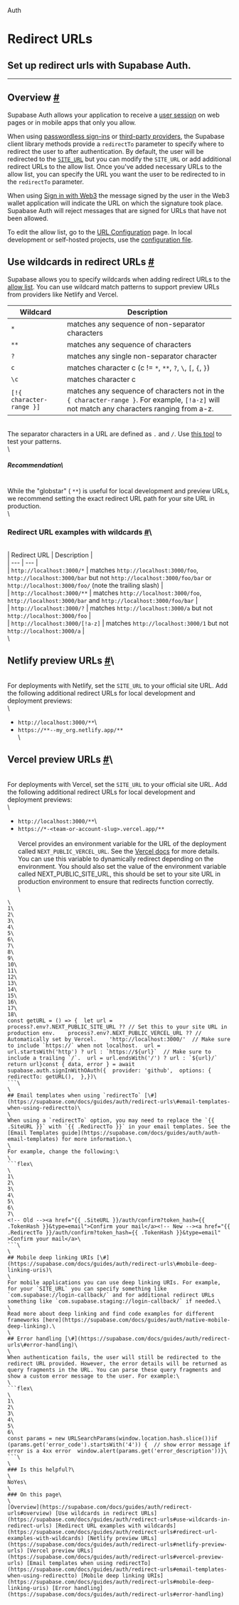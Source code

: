 Auth

# Redirect URLs

## Set up redirect urls with Supabase Auth.

* * *

## Overview [\#](https://supabase.com/docs/guides/auth/redirect-urls\#overview)

Supabase Auth allows your application to receive a [user session](https://supabase.com/docs/guides/auth/sessions) on web pages or in mobile apps that only you allow.

When using [passwordless sign-ins](https://supabase.com/docs/reference/javascript/auth-signinwithotp) or [third-party providers](https://supabase.com/docs/reference/javascript/auth-signinwithoauth#sign-in-using-a-third-party-provider-with-redirect), the Supabase client library methods provide a `redirectTo` parameter to specify where to redirect the user to after authentication. By default, the user will be redirected to the [`SITE_URL`](https://supabase.com/docs/guides/auth/redirect-urls) but you can modify the `SITE_URL` or add additional redirect URLs to the allow list. Once you've added necessary URLs to the allow list, you can specify the URL you want the user to be redirected to in the `redirectTo` parameter.

When using [Sign in with Web3](https://supabase.com/docs/guides/auth/auth-web3) the message signed by the user in the Web3 wallet application will indicate the URL on which the signature took place. Supabase Auth will reject messages that are signed for URLs that have not been allowed.

To edit the allow list, go to the [URL Configuration](https://supabase.com/dashboard/project/_/auth/url-configuration) page. In local development or self-hosted projects, use the [configuration file](https://supabase.com/docs/guides/cli/config#auth.additional_redirect_urls).

## Use wildcards in redirect URLs [\#](https://supabase.com/docs/guides/auth/redirect-urls\#use-wildcards-in-redirect-urls)

Supabase allows you to specify wildcards when adding redirect URLs to the [allow list](https://supabase.com/dashboard/project/_/auth/url-configuration). You can use wildcard match patterns to support preview URLs from providers like Netlify and Vercel.

| Wildcard | Description |
| --- | --- |
| `*` | matches any sequence of non-separator characters |
| `**` | matches any sequence of characters |
| `?` | matches any single non-separator character |
| `c` | matches character c (c != `*`, `**`, `?`, `\`, `[`, `{`, `}`) |\
| `\c` | matches character c |\
| `[!{ character-range }]` | matches any sequence of characters not in the `{ character-range }`. For example, `[!a-z]` will not match any characters ranging from a-z. |\
\
The separator characters in a URL are defined as `.` and `/`. Use [this tool](https://www.digitalocean.com/community/tools/glob?comments=true&glob=http%3A%2F%2Flocalhost%3A3000%2F%2A%2A&matches=false&tests=http%3A%2F%2Flocalhost%3A3000&tests=http%3A%2F%2Flocalhost%3A3000%2F&tests=http%3A%2F%2Flocalhost%3A3000%2F%3Ftest%3Dtest&tests=http%3A%2F%2Flocalhost%3A3000%2Ftest-test%3Ftest%3Dtest&tests=http%3A%2F%2Flocalhost%3A3000%2Ftest%2Ftest%3Ftest%3Dtest) to test your patterns.\
\
##### Recommendation\
\
While the "globstar" ( `**`) is useful for local development and preview URLs, we recommend setting the exact redirect URL path for your site URL in production.\
\
### Redirect URL examples with wildcards [\#](https://supabase.com/docs/guides/auth/redirect-urls\#redirect-url-examples-with-wildcards)\
\
| Redirect URL | Description |\
| --- | --- |\
| `http://localhost:3000/*` | matches `http://localhost:3000/foo`, `http://localhost:3000/bar` but not `http://localhost:3000/foo/bar` or `http://localhost:3000/foo/` (note the trailing slash) |\
| `http://localhost:3000/**` | matches `http://localhost:3000/foo`, `http://localhost:3000/bar` and `http://localhost:3000/foo/bar` |\
| `http://localhost:3000/?` | matches `http://localhost:3000/a` but not `http://localhost:3000/foo` |\
| `http://localhost:3000/[!a-z]` | matches `http://localhost:3000/1` but not `http://localhost:3000/a` |\
\
## Netlify preview URLs [\#](https://supabase.com/docs/guides/auth/redirect-urls\#netlify-preview-urls)\
\
For deployments with Netlify, set the `SITE_URL` to your official site URL. Add the following additional redirect URLs for local development and deployment previews:\
\
- `http://localhost:3000/**`\
- `https://**--my_org.netlify.app/**`\
\
## Vercel preview URLs [\#](https://supabase.com/docs/guides/auth/redirect-urls\#vercel-preview-urls)\
\
For deployments with Vercel, set the `SITE_URL` to your official site URL. Add the following additional redirect URLs for local development and deployment previews:\
\
- `http://localhost:3000/**`\
- `https://*-<team-or-account-slug>.vercel.app/**`\
\
Vercel provides an environment variable for the URL of the deployment called `NEXT_PUBLIC_VERCEL_URL`. See the [Vercel docs](https://vercel.com/docs/concepts/projects/environment-variables#system-environment-variables) for more details. You can use this variable to dynamically redirect depending on the environment. You should also set the value of the environment variable called NEXT\_PUBLIC\_SITE\_URL, this should be set to your site URL in production environment to ensure that redirects function correctly.\
\
```flex\
\
1\
2\
3\
4\
5\
6\
7\
8\
9\
10\
11\
12\
13\
14\
15\
16\
17\
18\
const getURL = () => {  let url =    process?.env?.NEXT_PUBLIC_SITE_URL ?? // Set this to your site URL in production env.    process?.env?.NEXT_PUBLIC_VERCEL_URL ?? // Automatically set by Vercel.    'http://localhost:3000/'  // Make sure to include `https://` when not localhost.  url = url.startsWith('http') ? url : `https://${url}`  // Make sure to include a trailing `/`.  url = url.endsWith('/') ? url : `${url}/`  return url}const { data, error } = await supabase.auth.signInWithOAuth({  provider: 'github',  options: {    redirectTo: getURL(),  },})\
```\
\
## Email templates when using `redirectTo` [\#](https://supabase.com/docs/guides/auth/redirect-urls\#email-templates-when-using-redirectto)\
\
When using a `redirectTo` option, you may need to replace the `{{ .SiteURL }}` with `{{ .RedirectTo }}` in your email templates. See the [Email Templates guide](https://supabase.com/docs/guides/auth/auth-email-templates) for more information.\
\
For example, change the following:\
\
```flex\
\
1\
2\
3\
4\
5\
6\
7\
<!-- Old --><a href="{{ .SiteURL }}/auth/confirm?token_hash={{ .TokenHash }}&type=email">Confirm your mail</a><!-- New --><a href="{{ .RedirectTo }}/auth/confirm?token_hash={{ .TokenHash }}&type=email"  >Confirm your mail</a>\
```\
\
## Mobile deep linking URIs [\#](https://supabase.com/docs/guides/auth/redirect-urls\#mobile-deep-linking-uris)\
\
For mobile applications you can use deep linking URIs. For example, for your `SITE_URL` you can specify something like `com.supabase://login-callback/` and for additional redirect URLs something like `com.supabase.staging://login-callback/` if needed.\
\
Read more about deep linking and find code examples for different frameworks [here](https://supabase.com/docs/guides/auth/native-mobile-deep-linking).\
\
## Error handling [\#](https://supabase.com/docs/guides/auth/redirect-urls\#error-handling)\
\
When authentication fails, the user will still be redirected to the redirect URL provided. However, the error details will be returned as query fragments in the URL. You can parse these query fragments and show a custom error message to the user. For example:\
\
```flex\
\
1\
2\
3\
4\
5\
6\
const params = new URLSearchParams(window.location.hash.slice())if (params.get('error_code').startsWith('4')) {  // show error message if error is a 4xx error  window.alert(params.get('error_description'))}\
```\
\
### Is this helpful?\
\
NoYes\
\
### On this page\
\
[Overview](https://supabase.com/docs/guides/auth/redirect-urls#overview) [Use wildcards in redirect URLs](https://supabase.com/docs/guides/auth/redirect-urls#use-wildcards-in-redirect-urls) [Redirect URL examples with wildcards](https://supabase.com/docs/guides/auth/redirect-urls#redirect-url-examples-with-wildcards) [Netlify preview URLs](https://supabase.com/docs/guides/auth/redirect-urls#netlify-preview-urls) [Vercel preview URLs](https://supabase.com/docs/guides/auth/redirect-urls#vercel-preview-urls) [Email templates when using redirectTo](https://supabase.com/docs/guides/auth/redirect-urls#email-templates-when-using-redirectto) [Mobile deep linking URIs](https://supabase.com/docs/guides/auth/redirect-urls#mobile-deep-linking-uris) [Error handling](https://supabase.com/docs/guides/auth/redirect-urls#error-handling)
